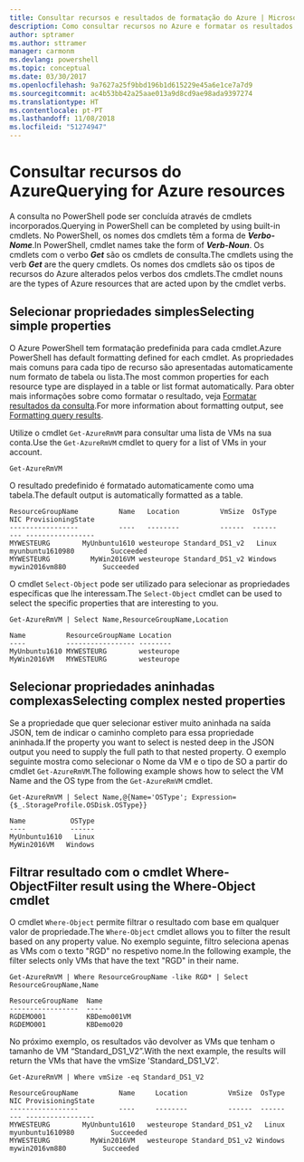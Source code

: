 ```yaml
---
title: Consultar recursos e resultados de formatação do Azure | Microsoft Docs
description: Como consultar recursos no Azure e formatar os resultados.
author: sptramer
ms.author: sttramer
manager: carmonm
ms.devlang: powershell
ms.topic: conceptual
ms.date: 03/30/2017
ms.openlocfilehash: 9a7627a25f9bbd196b1d615229e45a6e1ce7a7d9
ms.sourcegitcommit: ac4b53bb42a25aae013a9d8cd9ae98ada9397274
ms.translationtype: HT
ms.contentlocale: pt-PT
ms.lasthandoff: 11/08/2018
ms.locfileid: "51274947"
---
```

# <a name="querying-for-azure-resources"></a><span data-ttu-id="aad32-103">Consultar recursos do Azure</span><span class="sxs-lookup"><span data-stu-id="aad32-103">Querying for Azure resources</span></span>

<span data-ttu-id="aad32-104">A consulta no PowerShell pode ser concluída através de cmdlets incorporados.</span><span class="sxs-lookup"><span data-stu-id="aad32-104">Querying in PowerShell can be completed by using built-in cmdlets.</span></span> <span data-ttu-id="aad32-105">No PowerShell, os nomes dos cmdlets têm a forma de  **_Verbo-Nome_**.</span><span class="sxs-lookup"><span data-stu-id="aad32-105">In PowerShell, cmdlet names take the form of **_Verb-Noun_**.</span></span> <span data-ttu-id="aad32-106">Os cmdlets com o verbo **_Get_** são os cmdlets de consulta.</span><span class="sxs-lookup"><span data-stu-id="aad32-106">The cmdlets using the verb **_Get_** are the query cmdlets.</span></span> <span data-ttu-id="aad32-107">Os nomes dos cmdlets são os tipos de recursos do Azure alterados pelos verbos dos cmdlets.</span><span class="sxs-lookup"><span data-stu-id="aad32-107">The cmdlet nouns are the types of Azure resources that are acted upon by the cmdlet verbs.</span></span>

## <a name="selecting-simple-properties"></a><span data-ttu-id="aad32-108">Selecionar propriedades simples</span><span class="sxs-lookup"><span data-stu-id="aad32-108">Selecting simple properties</span></span>

<span data-ttu-id="aad32-109">O Azure PowerShell tem formatação predefinida para cada cmdlet.</span><span class="sxs-lookup"><span data-stu-id="aad32-109">Azure PowerShell has default formatting defined for each cmdlet.</span></span> <span data-ttu-id="aad32-110">As propriedades mais comuns para cada tipo de recurso são apresentadas automaticamente num formato de tabela ou lista.</span><span class="sxs-lookup"><span data-stu-id="aad32-110">The most common properties for each resource type are displayed in a table or list format automatically.</span></span> <span data-ttu-id="aad32-111">Para obter mais informações sobre como formatar o resultado, veja [Formatar resultados da consulta](formatting-output.md).</span><span class="sxs-lookup"><span data-stu-id="aad32-111">For more information about formatting output, see [Formatting query results](formatting-output.md).</span></span>

<span data-ttu-id="aad32-112">Utilize o cmdlet `Get-AzureRmVM` para consultar uma lista de VMs na sua conta.</span><span class="sxs-lookup"><span data-stu-id="aad32-112">Use the `Get-AzureRmVM` cmdlet to query for a list of VMs in your account.</span></span>

```powershell-interactive
Get-AzureRmVM
```

<span data-ttu-id="aad32-113">O resultado predefinido é formatado automaticamente como uma tabela.</span><span class="sxs-lookup"><span data-stu-id="aad32-113">The default output is automatically formatted as a table.</span></span>

```output
ResourceGroupName          Name   Location          VmSize  OsType              NIC ProvisioningState
-----------------          ----   --------          ------  ------              --- -----------------
MYWESTEURG        MyUnbuntu1610 westeurope Standard_DS1_v2   Linux myunbuntu1610980         Succeeded
MYWESTEURG          MyWin2016VM westeurope Standard_DS1_v2 Windows   mywin2016vm880         Succeeded
```

<span data-ttu-id="aad32-114">O cmdlet `Select-Object` pode ser utilizado para selecionar as propriedades específicas que lhe interessam.</span><span class="sxs-lookup"><span data-stu-id="aad32-114">The `Select-Object` cmdlet can be used to select the specific properties that are interesting to you.</span></span>

```powershell-interactive
Get-AzureRmVM | Select Name,ResourceGroupName,Location
```

```output
Name          ResourceGroupName Location
----          ----------------- --------
MyUnbuntu1610 MYWESTEURG        westeurope
MyWin2016VM   MYWESTEURG        westeurope
```

## <a name="selecting-complex-nested-properties"></a><span data-ttu-id="aad32-115">Selecionar propriedades aninhadas complexas</span><span class="sxs-lookup"><span data-stu-id="aad32-115">Selecting complex nested properties</span></span>

<span data-ttu-id="aad32-116">Se a propriedade que quer selecionar estiver muito aninhada na saída JSON, tem de indicar o caminho completo para essa propriedade aninhada.</span><span class="sxs-lookup"><span data-stu-id="aad32-116">If the property you want to select is nested deep in the JSON output you need to supply the full path to that nested property.</span></span> <span data-ttu-id="aad32-117">O exemplo seguinte mostra como selecionar o Nome da VM e o tipo de SO a partir do cmdlet `Get-AzureRmVM`.</span><span class="sxs-lookup"><span data-stu-id="aad32-117">The following example shows how to select the VM Name and the OS type from the `Get-AzureRmVM` cmdlet.</span></span>

```powershell-interactive
Get-AzureRmVM | Select Name,@{Name='OSType'; Expression={$_.StorageProfile.OSDisk.OSType}}
```

```output
Name           OSType
----           ------
MyUnbuntu1610   Linux
MyWin2016VM   Windows
```

## <a name="filter-result-using-the-where-object-cmdlet"></a><span data-ttu-id="aad32-118">Filtrar resultado com o cmdlet Where-Object</span><span class="sxs-lookup"><span data-stu-id="aad32-118">Filter result using the Where-Object cmdlet</span></span>

<span data-ttu-id="aad32-119">O cmdlet `Where-Object` permite filtrar o resultado com base em qualquer valor de propriedade.</span><span class="sxs-lookup"><span data-stu-id="aad32-119">The `Where-Object` cmdlet allows you to filter the result based on any property value.</span></span> <span data-ttu-id="aad32-120">No exemplo seguinte, filtro seleciona apenas as VMs com o texto "RGD" no respetivo nome.</span><span class="sxs-lookup"><span data-stu-id="aad32-120">In the following example, the filter selects only VMs that have the text "RGD" in their name.</span></span>

```powershell-interactive
Get-AzureRmVM | Where ResourceGroupName -like RGD* | Select ResourceGroupName,Name
```

```output
ResourceGroupName  Name
-----------------  ----
RGDEMO001          KBDemo001VM
RGDEMO001          KBDemo020
```

<span data-ttu-id="aad32-121">No próximo exemplo, os resultados vão devolver as VMs que tenham o tamanho de VM “Standard_DS1_V2”.</span><span class="sxs-lookup"><span data-stu-id="aad32-121">With the next example, the results will return the VMs that have the vmSize 'Standard_DS1_V2'.</span></span>

```powershell-interactive
Get-AzureRmVM | Where vmSize -eq Standard_DS1_V2
```

```output
ResourceGroupName          Name     Location          VmSize  OsType              NIC ProvisioningState
-----------------          ----     --------          ------  ------              --- -----------------
MYWESTEURG        MyUnbuntu1610   westeurope Standard_DS1_v2   Linux myunbuntu1610980         Succeeded
MYWESTEURG          MyWin2016VM   westeurope Standard_DS1_v2 Windows   mywin2016vm880         Succeeded
```
